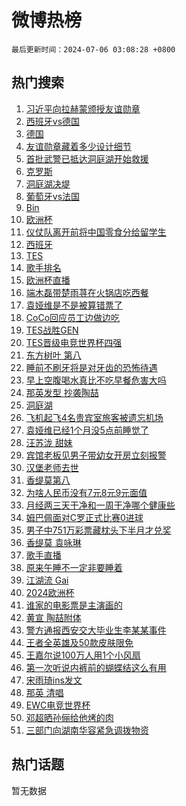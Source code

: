 # 微博热榜

`最后更新时间：2024-07-06 03:08:28 +0800`

## 热门搜索

1. [习近平向拉赫蒙颁授友谊勋章](https://m.weibo.cn/search?containerid=100103type%3D1%26t%3D10%26q%3D%23%E4%B9%A0%E8%BF%91%E5%B9%B3%E5%90%91%E6%8B%89%E8%B5%AB%E8%92%99%E9%A2%81%E6%8E%88%E5%8F%8B%E8%B0%8A%E5%8B%8B%E7%AB%A0%23&stream_entry_id=51&isnewpage=1&extparam=seat%3D1%26pos%3D0%26filter_type%3Drealtimehot%26stream_entry_id%3D51%26dgr%3D0%26q%3D%2523%25E4%25B9%25A0%25E8%25BF%2591%25E5%25B9%25B3%25E5%2590%2591%25E6%258B%2589%25E8%25B5%25AB%25E8%2592%2599%25E9%25A2%2581%25E6%258E%2588%25E5%258F%258B%25E8%25B0%258A%25E5%258B%258B%25E7%25AB%25A0%2523%26c_type%3D51%26cate%3D10103%26display_time%3D1720206507%26pre_seqid%3D1720206507748011218133)
1. [西班牙vs德国](https://m.weibo.cn/search?containerid=100103type%3D1%26t%3D10%26q%3D%23%E8%A5%BF%E7%8F%AD%E7%89%99vs%E5%BE%B7%E5%9B%BD%23&stream_entry_id=31&isnewpage=1&extparam=seat%3D1%26flag%3D16%26filter_type%3Drealtimehot%26c_type%3D31%26realpos%3D1%26lcate%3D5001%26cate%3D5001%26stream_entry_id%3D31%26pos%3D0%26q%3D%2523%25E8%25A5%25BF%25E7%258F%25AD%25E7%2589%2599vs%25E5%25BE%25B7%25E5%259B%25BD%2523%26band_rank%3D1%26dgr%3D0%26display_time%3D1720206507%26pre_seqid%3D1720206507748011218133)
1. [德国](https://m.weibo.cn/search?containerid=100103type%3D1%26t%3D10%26q%3D%E5%BE%B7%E5%9B%BD&stream_entry_id=31&isnewpage=1&extparam=seat%3D1%26flag%3D1%26filter_type%3Drealtimehot%26c_type%3D31%26realpos%3D2%26lcate%3D5001%26cate%3D5001%26stream_entry_id%3D31%26pos%3D1%26q%3D%25E5%25BE%25B7%25E5%259B%25BD%26band_rank%3D2%26dgr%3D0%26display_time%3D1720206507%26pre_seqid%3D1720206507748011218133)
1. [友谊勋章藏着多少设计细节](https://m.weibo.cn/search?containerid=100103type%3D1%26t%3D10%26q%3D%23%E5%8F%8B%E8%B0%8A%E5%8B%8B%E7%AB%A0%E8%97%8F%E7%9D%80%E5%A4%9A%E5%B0%91%E8%AE%BE%E8%AE%A1%E7%BB%86%E8%8A%82%23&stream_entry_id=31&isnewpage=1&extparam=seat%3D1%26flag%3D0%26filter_type%3Drealtimehot%26c_type%3D31%26realpos%3D3%26lcate%3D5001%26cate%3D5001%26stream_entry_id%3D31%26pos%3D2%26q%3D%2523%25E5%258F%258B%25E8%25B0%258A%25E5%258B%258B%25E7%25AB%25A0%25E8%2597%258F%25E7%259D%2580%25E5%25A4%259A%25E5%25B0%2591%25E8%25AE%25BE%25E8%25AE%25A1%25E7%25BB%2586%25E8%258A%2582%2523%26band_rank%3D3%26dgr%3D0%26display_time%3D1720206507%26pre_seqid%3D1720206507748011218133)
1. [首批武警已抵达洞庭湖开始救援](https://m.weibo.cn/search?containerid=100103type%3D1%26t%3D10%26q%3D%23%E9%A6%96%E6%89%B9%E6%AD%A6%E8%AD%A6%E5%B7%B2%E6%8A%B5%E8%BE%BE%E6%B4%9E%E5%BA%AD%E6%B9%96%E5%BC%80%E5%A7%8B%E6%95%91%E6%8F%B4%23&stream_entry_id=31&isnewpage=1&extparam=seat%3D1%26flag%3D2%26filter_type%3Drealtimehot%26c_type%3D31%26realpos%3D4%26lcate%3D5001%26cate%3D5001%26stream_entry_id%3D31%26pos%3D3%26q%3D%2523%25E9%25A6%2596%25E6%2589%25B9%25E6%25AD%25A6%25E8%25AD%25A6%25E5%25B7%25B2%25E6%258A%25B5%25E8%25BE%25BE%25E6%25B4%259E%25E5%25BA%25AD%25E6%25B9%2596%25E5%25BC%2580%25E5%25A7%258B%25E6%2595%2591%25E6%258F%25B4%2523%26band_rank%3D4%26dgr%3D0%26display_time%3D1720206507%26pre_seqid%3D1720206507748011218133)
1. [克罗斯](https://m.weibo.cn/search?containerid=100103type%3D1%26t%3D10%26q%3D%E5%85%8B%E7%BD%97%E6%96%AF&stream_entry_id=31&isnewpage=1&extparam=seat%3D1%26flag%3D1%26filter_type%3Drealtimehot%26c_type%3D31%26realpos%3D5%26lcate%3D5001%26cate%3D5001%26stream_entry_id%3D31%26pos%3D4%26q%3D%25E5%2585%258B%25E7%25BD%2597%25E6%2596%25AF%26band_rank%3D5%26dgr%3D0%26display_time%3D1720206507%26pre_seqid%3D1720206507748011218133)
1. [洞庭湖决堤](https://m.weibo.cn/search?containerid=100103type%3D1%26t%3D10%26q%3D%E6%B4%9E%E5%BA%AD%E6%B9%96%E5%86%B3%E5%A0%A4&stream_entry_id=31&isnewpage=1&extparam=seat%3D1%26flag%3D2%26filter_type%3Drealtimehot%26c_type%3D31%26realpos%3D6%26lcate%3D5001%26cate%3D5001%26stream_entry_id%3D31%26pos%3D5%26q%3D%25E6%25B4%259E%25E5%25BA%25AD%25E6%25B9%2596%25E5%2586%25B3%25E5%25A0%25A4%26band_rank%3D6%26dgr%3D0%26display_time%3D1720206507%26pre_seqid%3D1720206507748011218133)
1. [葡萄牙vs法国](https://m.weibo.cn/search?containerid=100103type%3D1%26t%3D10%26q%3D%23%E8%91%A1%E8%90%84%E7%89%99vs%E6%B3%95%E5%9B%BD%23&stream_entry_id=31&isnewpage=1&extparam=seat%3D1%26flag%3D2%26filter_type%3Drealtimehot%26c_type%3D31%26realpos%3D7%26lcate%3D5001%26cate%3D5001%26stream_entry_id%3D31%26pos%3D6%26q%3D%2523%25E8%2591%25A1%25E8%2590%2584%25E7%2589%2599vs%25E6%25B3%2595%25E5%259B%25BD%2523%26band_rank%3D7%26dgr%3D0%26display_time%3D1720206507%26pre_seqid%3D1720206507748011218133)
1. [Bin](https://m.weibo.cn/search?containerid=100103type%3D1%26t%3D10%26q%3DBin&stream_entry_id=31&isnewpage=1&extparam=seat%3D1%26flag%3D2%26filter_type%3Drealtimehot%26c_type%3D31%26realpos%3D8%26lcate%3D5001%26cate%3D5001%26stream_entry_id%3D31%26pos%3D7%26q%3DBin%26band_rank%3D8%26dgr%3D0%26display_time%3D1720206507%26pre_seqid%3D1720206507748011218133)
1. [欧洲杯](https://m.weibo.cn/search?containerid=100103type%3D1%26t%3D10%26q%3D%E6%AC%A7%E6%B4%B2%E6%9D%AF&stream_entry_id=31&isnewpage=1&extparam=seat%3D1%26flag%3D0%26filter_type%3Drealtimehot%26c_type%3D31%26realpos%3D9%26lcate%3D5001%26cate%3D5001%26stream_entry_id%3D31%26pos%3D8%26q%3D%25E6%25AC%25A7%25E6%25B4%25B2%25E6%259D%25AF%26band_rank%3D9%26dgr%3D0%26display_time%3D1720206507%26pre_seqid%3D1720206507748011218133)
1. [仪仗队离开前将中国零食分给留学生](https://m.weibo.cn/search?containerid=100103type%3D1%26t%3D10%26q%3D%23%E4%BB%AA%E4%BB%97%E9%98%9F%E7%A6%BB%E5%BC%80%E5%89%8D%E5%B0%86%E4%B8%AD%E5%9B%BD%E9%9B%B6%E9%A3%9F%E5%88%86%E7%BB%99%E7%95%99%E5%AD%A6%E7%94%9F%23&stream_entry_id=31&isnewpage=1&extparam=seat%3D1%26flag%3D32768%26filter_type%3Drealtimehot%26c_type%3D31%26realpos%3D10%26lcate%3D5001%26cate%3D5001%26stream_entry_id%3D31%26pos%3D9%26q%3D%2523%25E4%25BB%25AA%25E4%25BB%2597%25E9%2598%259F%25E7%25A6%25BB%25E5%25BC%2580%25E5%2589%258D%25E5%25B0%2586%25E4%25B8%25AD%25E5%259B%25BD%25E9%259B%25B6%25E9%25A3%259F%25E5%2588%2586%25E7%25BB%2599%25E7%2595%2599%25E5%25AD%25A6%25E7%2594%259F%2523%26band_rank%3D10%26dgr%3D0%26display_time%3D1720206507%26pre_seqid%3D1720206507748011218133)
1. [西班牙](https://m.weibo.cn/search?containerid=100103type%3D1%26t%3D10%26q%3D%E8%A5%BF%E7%8F%AD%E7%89%99&stream_entry_id=31&isnewpage=1&extparam=seat%3D1%26flag%3D1%26filter_type%3Drealtimehot%26c_type%3D31%26realpos%3D11%26lcate%3D5001%26cate%3D5001%26stream_entry_id%3D31%26pos%3D10%26q%3D%25E8%25A5%25BF%25E7%258F%25AD%25E7%2589%2599%26band_rank%3D11%26dgr%3D0%26display_time%3D1720206507%26pre_seqid%3D1720206507748011218133)
1. [TES](https://m.weibo.cn/search?containerid=100103type%3D1%26t%3D10%26q%3DTES&stream_entry_id=31&isnewpage=1&extparam=seat%3D1%26flag%3D0%26filter_type%3Drealtimehot%26c_type%3D31%26realpos%3D12%26lcate%3D5001%26cate%3D5001%26stream_entry_id%3D31%26pos%3D11%26q%3DTES%26band_rank%3D12%26dgr%3D0%26display_time%3D1720206507%26pre_seqid%3D1720206507748011218133)
1. [歌手排名](https://m.weibo.cn/search?containerid=100103type%3D1%26t%3D10%26q%3D%E6%AD%8C%E6%89%8B%E6%8E%92%E5%90%8D&stream_entry_id=31&isnewpage=1&extparam=seat%3D1%26flag%3D2%26filter_type%3Drealtimehot%26c_type%3D31%26realpos%3D13%26lcate%3D5001%26cate%3D5001%26stream_entry_id%3D31%26pos%3D12%26q%3D%25E6%25AD%258C%25E6%2589%258B%25E6%258E%2592%25E5%2590%258D%26band_rank%3D13%26dgr%3D0%26display_time%3D1720206507%26pre_seqid%3D1720206507748011218133)
1. [欧洲杯直播](https://m.weibo.cn/search?containerid=100103type%3D1%26t%3D10%26q%3D%E6%AC%A7%E6%B4%B2%E6%9D%AF%E7%9B%B4%E6%92%AD&stream_entry_id=31&isnewpage=1&extparam=seat%3D1%26flag%3D0%26filter_type%3Drealtimehot%26c_type%3D31%26realpos%3D14%26lcate%3D5001%26cate%3D5001%26stream_entry_id%3D31%26pos%3D13%26q%3D%25E6%25AC%25A7%25E6%25B4%25B2%25E6%259D%25AF%25E7%259B%25B4%25E6%2592%25AD%26band_rank%3D14%26dgr%3D0%26display_time%3D1720206507%26pre_seqid%3D1720206507748011218133)
1. [端木磊带楚雨荨在火锅店吃西餐](https://m.weibo.cn/search?containerid=100103type%3D1%26t%3D10%26q%3D%23%E7%AB%AF%E6%9C%A8%E7%A3%8A%E5%B8%A6%E6%A5%9A%E9%9B%A8%E8%8D%A8%E5%9C%A8%E7%81%AB%E9%94%85%E5%BA%97%E5%90%83%E8%A5%BF%E9%A4%90%23&stream_entry_id=31&isnewpage=1&extparam=seat%3D1%26flag%3D2%26filter_type%3Drealtimehot%26c_type%3D31%26realpos%3D15%26lcate%3D5001%26cate%3D5001%26stream_entry_id%3D31%26pos%3D14%26q%3D%2523%25E7%25AB%25AF%25E6%259C%25A8%25E7%25A3%258A%25E5%25B8%25A6%25E6%25A5%259A%25E9%259B%25A8%25E8%258D%25A8%25E5%259C%25A8%25E7%2581%25AB%25E9%2594%2585%25E5%25BA%2597%25E5%2590%2583%25E8%25A5%25BF%25E9%25A4%2590%2523%26band_rank%3D15%26dgr%3D0%26display_time%3D1720206507%26pre_seqid%3D1720206507748011218133)
1. [袁娅维是不是被算错票了](https://m.weibo.cn/search?containerid=100103type%3D1%26t%3D10%26q%3D%23%E8%A2%81%E5%A8%85%E7%BB%B4%E6%98%AF%E4%B8%8D%E6%98%AF%E8%A2%AB%E7%AE%97%E9%94%99%E7%A5%A8%E4%BA%86%23&stream_entry_id=31&isnewpage=1&extparam=seat%3D1%26flag%3D2%26filter_type%3Drealtimehot%26c_type%3D31%26realpos%3D16%26lcate%3D5001%26cate%3D5001%26stream_entry_id%3D31%26pos%3D15%26q%3D%2523%25E8%25A2%2581%25E5%25A8%2585%25E7%25BB%25B4%25E6%2598%25AF%25E4%25B8%258D%25E6%2598%25AF%25E8%25A2%25AB%25E7%25AE%2597%25E9%2594%2599%25E7%25A5%25A8%25E4%25BA%2586%2523%26band_rank%3D16%26dgr%3D0%26display_time%3D1720206507%26pre_seqid%3D1720206507748011218133)
1. [CoCo回应员工边做边吃](https://m.weibo.cn/search?containerid=100103type%3D1%26t%3D10%26q%3D%23CoCo%E5%9B%9E%E5%BA%94%E5%91%98%E5%B7%A5%E8%BE%B9%E5%81%9A%E8%BE%B9%E5%90%83%23&stream_entry_id=31&isnewpage=1&extparam=seat%3D1%26flag%3D2%26filter_type%3Drealtimehot%26c_type%3D31%26realpos%3D17%26lcate%3D5001%26cate%3D5001%26stream_entry_id%3D31%26pos%3D16%26q%3D%2523CoCo%25E5%259B%259E%25E5%25BA%2594%25E5%2591%2598%25E5%25B7%25A5%25E8%25BE%25B9%25E5%2581%259A%25E8%25BE%25B9%25E5%2590%2583%2523%26band_rank%3D17%26dgr%3D0%26display_time%3D1720206507%26pre_seqid%3D1720206507748011218133)
1. [TES战胜GEN](https://m.weibo.cn/search?containerid=100103type%3D1%26t%3D10%26q%3D%23TES%E6%88%98%E8%83%9CGEN%23&stream_entry_id=31&isnewpage=1&extparam=seat%3D1%26flag%3D0%26filter_type%3Drealtimehot%26c_type%3D31%26realpos%3D18%26lcate%3D5001%26cate%3D5001%26stream_entry_id%3D31%26pos%3D17%26q%3D%2523TES%25E6%2588%2598%25E8%2583%259CGEN%2523%26band_rank%3D18%26dgr%3D0%26display_time%3D1720206507%26pre_seqid%3D1720206507748011218133)
1. [TES晋级电竞世界杯四强](https://m.weibo.cn/search?containerid=100103type%3D1%26t%3D10%26q%3D%23TES%E6%99%8B%E7%BA%A7%E7%94%B5%E7%AB%9E%E4%B8%96%E7%95%8C%E6%9D%AF%E5%9B%9B%E5%BC%BA%23&stream_entry_id=31&isnewpage=1&extparam=seat%3D1%26flag%3D1%26filter_type%3Drealtimehot%26c_type%3D31%26realpos%3D19%26lcate%3D5001%26cate%3D5001%26stream_entry_id%3D31%26pos%3D18%26q%3D%2523TES%25E6%2599%258B%25E7%25BA%25A7%25E7%2594%25B5%25E7%25AB%259E%25E4%25B8%2596%25E7%2595%258C%25E6%259D%25AF%25E5%259B%259B%25E5%25BC%25BA%2523%26band_rank%3D19%26dgr%3D0%26display_time%3D1720206507%26pre_seqid%3D1720206507748011218133)
1. [东方树叶 第八](https://m.weibo.cn/search?containerid=100103type%3D1%26t%3D10%26q%3D%E4%B8%9C%E6%96%B9%E6%A0%91%E5%8F%B6+%E7%AC%AC%E5%85%AB&stream_entry_id=31&isnewpage=1&extparam=seat%3D1%26flag%3D2%26filter_type%3Drealtimehot%26c_type%3D31%26realpos%3D20%26lcate%3D5001%26cate%3D5001%26stream_entry_id%3D31%26pos%3D19%26q%3D%25E4%25B8%259C%25E6%2596%25B9%25E6%25A0%2591%25E5%258F%25B6%2520%25E7%25AC%25AC%25E5%2585%25AB%26band_rank%3D20%26dgr%3D0%26display_time%3D1720206507%26pre_seqid%3D1720206507748011218133)
1. [睡前不刷牙将是对牙齿的恐怖待遇](https://m.weibo.cn/search?containerid=100103type%3D1%26t%3D10%26q%3D%23%E7%9D%A1%E5%89%8D%E4%B8%8D%E5%88%B7%E7%89%99%E5%B0%86%E6%98%AF%E5%AF%B9%E7%89%99%E9%BD%BF%E7%9A%84%E6%81%90%E6%80%96%E5%BE%85%E9%81%87%23&stream_entry_id=31&isnewpage=1&extparam=seat%3D1%26flag%3D0%26filter_type%3Drealtimehot%26c_type%3D31%26realpos%3D21%26lcate%3D5001%26cate%3D5001%26stream_entry_id%3D31%26pos%3D20%26q%3D%2523%25E7%259D%25A1%25E5%2589%258D%25E4%25B8%258D%25E5%2588%25B7%25E7%2589%2599%25E5%25B0%2586%25E6%2598%25AF%25E5%25AF%25B9%25E7%2589%2599%25E9%25BD%25BF%25E7%259A%2584%25E6%2581%2590%25E6%2580%2596%25E5%25BE%2585%25E9%2581%2587%2523%26band_rank%3D21%26dgr%3D0%26display_time%3D1720206507%26pre_seqid%3D1720206507748011218133)
1. [早上空腹喝水真比不吃早餐危害大吗](https://m.weibo.cn/search?containerid=100103type%3D1%26t%3D10%26q%3D%23%E6%97%A9%E4%B8%8A%E7%A9%BA%E8%85%B9%E5%96%9D%E6%B0%B4%E7%9C%9F%E6%AF%94%E4%B8%8D%E5%90%83%E6%97%A9%E9%A4%90%E5%8D%B1%E5%AE%B3%E5%A4%A7%E5%90%97%23&stream_entry_id=31&isnewpage=1&extparam=seat%3D1%26flag%3D0%26filter_type%3Drealtimehot%26c_type%3D31%26realpos%3D22%26lcate%3D5001%26cate%3D5001%26stream_entry_id%3D31%26pos%3D21%26q%3D%2523%25E6%2597%25A9%25E4%25B8%258A%25E7%25A9%25BA%25E8%2585%25B9%25E5%2596%259D%25E6%25B0%25B4%25E7%259C%259F%25E6%25AF%2594%25E4%25B8%258D%25E5%2590%2583%25E6%2597%25A9%25E9%25A4%2590%25E5%258D%25B1%25E5%25AE%25B3%25E5%25A4%25A7%25E5%2590%2597%2523%26band_rank%3D22%26dgr%3D0%26display_time%3D1720206507%26pre_seqid%3D1720206507748011218133)
1. [那英发型 抄袭陶喆](https://m.weibo.cn/search?containerid=100103type%3D1%26t%3D10%26q%3D%E9%82%A3%E8%8B%B1%E5%8F%91%E5%9E%8B+%E6%8A%84%E8%A2%AD%E9%99%B6%E5%96%86&stream_entry_id=31&isnewpage=1&extparam=seat%3D1%26flag%3D0%26filter_type%3Drealtimehot%26c_type%3D31%26realpos%3D23%26lcate%3D5001%26cate%3D5001%26stream_entry_id%3D31%26pos%3D22%26q%3D%25E9%2582%25A3%25E8%258B%25B1%25E5%258F%2591%25E5%259E%258B%2520%25E6%258A%2584%25E8%25A2%25AD%25E9%2599%25B6%25E5%2596%2586%26band_rank%3D23%26dgr%3D0%26display_time%3D1720206507%26pre_seqid%3D1720206507748011218133)
1. [洞庭湖](https://m.weibo.cn/search?containerid=100103type%3D1%26t%3D10%26q%3D%E6%B4%9E%E5%BA%AD%E6%B9%96&stream_entry_id=31&isnewpage=1&extparam=seat%3D1%26flag%3D0%26filter_type%3Drealtimehot%26c_type%3D31%26realpos%3D24%26lcate%3D5001%26cate%3D5001%26stream_entry_id%3D31%26pos%3D23%26q%3D%25E6%25B4%259E%25E5%25BA%25AD%25E6%25B9%2596%26band_rank%3D24%26dgr%3D0%26display_time%3D1720206507%26pre_seqid%3D1720206507748011218133)
1. [飞机起飞4名贵宾室旅客被遗忘机场](https://m.weibo.cn/search?containerid=100103type%3D1%26t%3D10%26q%3D%23%E9%A3%9E%E6%9C%BA%E8%B5%B7%E9%A3%9E4%E5%90%8D%E8%B4%B5%E5%AE%BE%E5%AE%A4%E6%97%85%E5%AE%A2%E8%A2%AB%E9%81%97%E5%BF%98%E6%9C%BA%E5%9C%BA%23&stream_entry_id=31&isnewpage=1&extparam=seat%3D1%26flag%3D0%26filter_type%3Drealtimehot%26c_type%3D31%26realpos%3D25%26lcate%3D5001%26cate%3D5001%26stream_entry_id%3D31%26pos%3D24%26q%3D%2523%25E9%25A3%259E%25E6%259C%25BA%25E8%25B5%25B7%25E9%25A3%259E4%25E5%2590%258D%25E8%25B4%25B5%25E5%25AE%25BE%25E5%25AE%25A4%25E6%2597%2585%25E5%25AE%25A2%25E8%25A2%25AB%25E9%2581%2597%25E5%25BF%2598%25E6%259C%25BA%25E5%259C%25BA%2523%26band_rank%3D25%26dgr%3D0%26display_time%3D1720206507%26pre_seqid%3D1720206507748011218133)
1. [袁娅维已经1个月没5点前睡觉了](https://m.weibo.cn/search?containerid=100103type%3D1%26t%3D10%26q%3D%23%E8%A2%81%E5%A8%85%E7%BB%B4%E5%B7%B2%E7%BB%8F1%E4%B8%AA%E6%9C%88%E6%B2%A15%E7%82%B9%E5%89%8D%E7%9D%A1%E8%A7%89%E4%BA%86%23&stream_entry_id=31&isnewpage=1&extparam=seat%3D1%26flag%3D0%26filter_type%3Drealtimehot%26c_type%3D31%26realpos%3D26%26lcate%3D5001%26cate%3D5001%26stream_entry_id%3D31%26pos%3D25%26q%3D%2523%25E8%25A2%2581%25E5%25A8%2585%25E7%25BB%25B4%25E5%25B7%25B2%25E7%25BB%258F1%25E4%25B8%25AA%25E6%259C%2588%25E6%25B2%25A15%25E7%2582%25B9%25E5%2589%258D%25E7%259D%25A1%25E8%25A7%2589%25E4%25BA%2586%2523%26band_rank%3D26%26dgr%3D0%26display_time%3D1720206507%26pre_seqid%3D1720206507748011218133)
1. [汪苏泷 甜妹](https://m.weibo.cn/search?containerid=100103type%3D1%26t%3D10%26q%3D%E6%B1%AA%E8%8B%8F%E6%B3%B7+%E7%94%9C%E5%A6%B9&stream_entry_id=31&isnewpage=1&extparam=seat%3D1%26flag%3D0%26filter_type%3Drealtimehot%26c_type%3D31%26realpos%3D27%26lcate%3D5001%26cate%3D5001%26stream_entry_id%3D31%26pos%3D26%26q%3D%25E6%25B1%25AA%25E8%258B%258F%25E6%25B3%25B7%2520%25E7%2594%259C%25E5%25A6%25B9%26band_rank%3D27%26dgr%3D0%26display_time%3D1720206507%26pre_seqid%3D1720206507748011218133)
1. [宾馆老板见男子带幼女开房立刻报警](https://m.weibo.cn/search?containerid=100103type%3D1%26t%3D10%26q%3D%23%E5%AE%BE%E9%A6%86%E8%80%81%E6%9D%BF%E8%A7%81%E7%94%B7%E5%AD%90%E5%B8%A6%E5%B9%BC%E5%A5%B3%E5%BC%80%E6%88%BF%E7%AB%8B%E5%88%BB%E6%8A%A5%E8%AD%A6%23&stream_entry_id=31&isnewpage=1&extparam=seat%3D1%26flag%3D0%26filter_type%3Drealtimehot%26c_type%3D31%26realpos%3D28%26lcate%3D5001%26cate%3D5001%26stream_entry_id%3D31%26pos%3D27%26q%3D%2523%25E5%25AE%25BE%25E9%25A6%2586%25E8%2580%2581%25E6%259D%25BF%25E8%25A7%2581%25E7%2594%25B7%25E5%25AD%2590%25E5%25B8%25A6%25E5%25B9%25BC%25E5%25A5%25B3%25E5%25BC%2580%25E6%2588%25BF%25E7%25AB%258B%25E5%2588%25BB%25E6%258A%25A5%25E8%25AD%25A6%2523%26band_rank%3D28%26dgr%3D0%26display_time%3D1720206507%26pre_seqid%3D1720206507748011218133)
1. [汉堡老师去世](https://m.weibo.cn/search?containerid=100103type%3D1%26t%3D10%26q%3D%23%E6%B1%89%E5%A0%A1%E8%80%81%E5%B8%88%E5%8E%BB%E4%B8%96%23&stream_entry_id=31&isnewpage=1&extparam=seat%3D1%26flag%3D0%26filter_type%3Drealtimehot%26c_type%3D31%26realpos%3D29%26lcate%3D5001%26cate%3D5001%26stream_entry_id%3D31%26pos%3D28%26q%3D%2523%25E6%25B1%2589%25E5%25A0%25A1%25E8%2580%2581%25E5%25B8%2588%25E5%258E%25BB%25E4%25B8%2596%2523%26band_rank%3D29%26dgr%3D0%26display_time%3D1720206507%26pre_seqid%3D1720206507748011218133)
1. [香缇莫第八](https://m.weibo.cn/search?containerid=100103type%3D1%26t%3D10%26q%3D%23%E9%A6%99%E7%BC%87%E8%8E%AB%E7%AC%AC%E5%85%AB%23&stream_entry_id=31&isnewpage=1&extparam=seat%3D1%26flag%3D0%26filter_type%3Drealtimehot%26c_type%3D31%26realpos%3D30%26lcate%3D5001%26cate%3D5001%26stream_entry_id%3D31%26pos%3D29%26q%3D%2523%25E9%25A6%2599%25E7%25BC%2587%25E8%258E%25AB%25E7%25AC%25AC%25E5%2585%25AB%2523%26band_rank%3D30%26dgr%3D0%26display_time%3D1720206507%26pre_seqid%3D1720206507748011218133)
1. [为啥人民币没有7元8元9元面值](https://m.weibo.cn/search?containerid=100103type%3D1%26t%3D10%26q%3D%23%E4%B8%BA%E5%95%A5%E4%BA%BA%E6%B0%91%E5%B8%81%E6%B2%A1%E6%9C%897%E5%85%838%E5%85%839%E5%85%83%E9%9D%A2%E5%80%BC%23&stream_entry_id=31&isnewpage=1&extparam=seat%3D1%26flag%3D1%26filter_type%3Drealtimehot%26c_type%3D31%26realpos%3D31%26lcate%3D5001%26cate%3D5001%26stream_entry_id%3D31%26pos%3D30%26q%3D%2523%25E4%25B8%25BA%25E5%2595%25A5%25E4%25BA%25BA%25E6%25B0%2591%25E5%25B8%2581%25E6%25B2%25A1%25E6%259C%25897%25E5%2585%25838%25E5%2585%25839%25E5%2585%2583%25E9%259D%25A2%25E5%2580%25BC%2523%26band_rank%3D31%26dgr%3D0%26display_time%3D1720206507%26pre_seqid%3D1720206507748011218133)
1. [月经两三天干净和一周干净哪个健康些](https://m.weibo.cn/search?containerid=100103type%3D1%26t%3D10%26q%3D%23%E6%9C%88%E7%BB%8F%E4%B8%A4%E4%B8%89%E5%A4%A9%E5%B9%B2%E5%87%80%E5%92%8C%E4%B8%80%E5%91%A8%E5%B9%B2%E5%87%80%E5%93%AA%E4%B8%AA%E5%81%A5%E5%BA%B7%E4%BA%9B%23&stream_entry_id=31&isnewpage=1&extparam=seat%3D1%26flag%3D0%26filter_type%3Drealtimehot%26c_type%3D31%26realpos%3D32%26lcate%3D5001%26cate%3D5001%26stream_entry_id%3D31%26pos%3D31%26q%3D%2523%25E6%259C%2588%25E7%25BB%258F%25E4%25B8%25A4%25E4%25B8%2589%25E5%25A4%25A9%25E5%25B9%25B2%25E5%2587%2580%25E5%2592%258C%25E4%25B8%2580%25E5%2591%25A8%25E5%25B9%25B2%25E5%2587%2580%25E5%2593%25AA%25E4%25B8%25AA%25E5%2581%25A5%25E5%25BA%25B7%25E4%25BA%259B%2523%26band_rank%3D32%26dgr%3D0%26display_time%3D1720206507%26pre_seqid%3D1720206507748011218133)
1. [姆巴佩面对C罗正式比赛0进球](https://m.weibo.cn/search?containerid=100103type%3D1%26t%3D10%26q%3D%23%E5%A7%86%E5%B7%B4%E4%BD%A9%E9%9D%A2%E5%AF%B9C%E7%BD%97%E6%AD%A3%E5%BC%8F%E6%AF%94%E8%B5%9B0%E8%BF%9B%E7%90%83%23&stream_entry_id=31&isnewpage=1&extparam=seat%3D1%26flag%3D0%26filter_type%3Drealtimehot%26c_type%3D31%26realpos%3D33%26lcate%3D5001%26cate%3D5001%26stream_entry_id%3D31%26pos%3D32%26q%3D%2523%25E5%25A7%2586%25E5%25B7%25B4%25E4%25BD%25A9%25E9%259D%25A2%25E5%25AF%25B9C%25E7%25BD%2597%25E6%25AD%25A3%25E5%25BC%258F%25E6%25AF%2594%25E8%25B5%259B0%25E8%25BF%259B%25E7%2590%2583%2523%26band_rank%3D33%26dgr%3D0%26display_time%3D1720206507%26pre_seqid%3D1720206507748011218133)
1. [男子中751万彩票藏枕头下半月才兑奖](https://m.weibo.cn/search?containerid=100103type%3D1%26t%3D10%26q%3D%23%E7%94%B7%E5%AD%90%E4%B8%AD751%E4%B8%87%E5%BD%A9%E7%A5%A8%E8%97%8F%E6%9E%95%E5%A4%B4%E4%B8%8B%E5%8D%8A%E6%9C%88%E6%89%8D%E5%85%91%E5%A5%96%23&stream_entry_id=31&isnewpage=1&extparam=seat%3D1%26flag%3D0%26filter_type%3Drealtimehot%26c_type%3D31%26realpos%3D34%26lcate%3D5001%26cate%3D5001%26stream_entry_id%3D31%26pos%3D33%26q%3D%2523%25E7%2594%25B7%25E5%25AD%2590%25E4%25B8%25AD751%25E4%25B8%2587%25E5%25BD%25A9%25E7%25A5%25A8%25E8%2597%258F%25E6%259E%2595%25E5%25A4%25B4%25E4%25B8%258B%25E5%258D%258A%25E6%259C%2588%25E6%2589%258D%25E5%2585%2591%25E5%25A5%2596%2523%26band_rank%3D34%26dgr%3D0%26display_time%3D1720206507%26pre_seqid%3D1720206507748011218133)
1. [香缇莫 袁咏琳](https://m.weibo.cn/search?containerid=100103type%3D1%26t%3D10%26q%3D%E9%A6%99%E7%BC%87%E8%8E%AB+%E8%A2%81%E5%92%8F%E7%90%B3&stream_entry_id=31&isnewpage=1&extparam=seat%3D1%26flag%3D0%26filter_type%3Drealtimehot%26c_type%3D31%26realpos%3D35%26lcate%3D5001%26cate%3D5001%26stream_entry_id%3D31%26pos%3D34%26q%3D%25E9%25A6%2599%25E7%25BC%2587%25E8%258E%25AB%2520%25E8%25A2%2581%25E5%2592%258F%25E7%2590%25B3%26band_rank%3D35%26dgr%3D0%26display_time%3D1720206507%26pre_seqid%3D1720206507748011218133)
1. [歌手直播](https://m.weibo.cn/search?containerid=100103type%3D1%26t%3D10%26q%3D%E6%AD%8C%E6%89%8B%E7%9B%B4%E6%92%AD&stream_entry_id=31&isnewpage=1&extparam=seat%3D1%26flag%3D0%26filter_type%3Drealtimehot%26c_type%3D31%26realpos%3D36%26lcate%3D5001%26cate%3D5001%26stream_entry_id%3D31%26pos%3D35%26q%3D%25E6%25AD%258C%25E6%2589%258B%25E7%259B%25B4%25E6%2592%25AD%26band_rank%3D36%26dgr%3D0%26display_time%3D1720206507%26pre_seqid%3D1720206507748011218133)
1. [原来午睡不一定非要睡着](https://m.weibo.cn/search?containerid=100103type%3D1%26t%3D10%26q%3D%23%E5%8E%9F%E6%9D%A5%E5%8D%88%E7%9D%A1%E4%B8%8D%E4%B8%80%E5%AE%9A%E9%9D%9E%E8%A6%81%E7%9D%A1%E7%9D%80%23&stream_entry_id=31&isnewpage=1&extparam=seat%3D1%26flag%3D0%26filter_type%3Drealtimehot%26c_type%3D31%26realpos%3D37%26lcate%3D5001%26cate%3D5001%26stream_entry_id%3D31%26pos%3D36%26q%3D%2523%25E5%258E%259F%25E6%259D%25A5%25E5%258D%2588%25E7%259D%25A1%25E4%25B8%258D%25E4%25B8%2580%25E5%25AE%259A%25E9%259D%259E%25E8%25A6%2581%25E7%259D%25A1%25E7%259D%2580%2523%26band_rank%3D37%26dgr%3D0%26display_time%3D1720206507%26pre_seqid%3D1720206507748011218133)
1. [江湖流 Gai](https://m.weibo.cn/search?containerid=100103type%3D1%26t%3D10%26q%3D%E6%B1%9F%E6%B9%96%E6%B5%81+Gai&stream_entry_id=31&isnewpage=1&extparam=seat%3D1%26flag%3D0%26filter_type%3Drealtimehot%26c_type%3D31%26realpos%3D38%26lcate%3D5001%26cate%3D5001%26stream_entry_id%3D31%26pos%3D37%26q%3D%25E6%25B1%259F%25E6%25B9%2596%25E6%25B5%2581%2520Gai%26band_rank%3D38%26dgr%3D0%26display_time%3D1720206507%26pre_seqid%3D1720206507748011218133)
1. [2024欧洲杯](https://m.weibo.cn/search?containerid=100103type%3D1%26t%3D10%26q%3D%232024%E6%AC%A7%E6%B4%B2%E6%9D%AF%23&stream_entry_id=31&isnewpage=1&extparam=seat%3D1%26flag%3D0%26filter_type%3Drealtimehot%26c_type%3D31%26realpos%3D39%26lcate%3D5001%26cate%3D5001%26stream_entry_id%3D31%26pos%3D38%26q%3D%25232024%25E6%25AC%25A7%25E6%25B4%25B2%25E6%259D%25AF%2523%26band_rank%3D39%26dgr%3D0%26display_time%3D1720206507%26pre_seqid%3D1720206507748011218133)
1. [谁家的电影票是主演画的](https://m.weibo.cn/search?containerid=100103type%3D1%26t%3D10%26q%3D%E8%B0%81%E5%AE%B6%E7%9A%84%E7%94%B5%E5%BD%B1%E7%A5%A8%E6%98%AF%E4%B8%BB%E6%BC%94%E7%94%BB%E7%9A%84&stream_entry_id=31&isnewpage=1&extparam=seat%3D1%26flag%3D1%26filter_type%3Drealtimehot%26c_type%3D31%26realpos%3D40%26lcate%3D5001%26cate%3D5001%26stream_entry_id%3D31%26pos%3D39%26q%3D%25E8%25B0%2581%25E5%25AE%25B6%25E7%259A%2584%25E7%2594%25B5%25E5%25BD%25B1%25E7%25A5%25A8%25E6%2598%25AF%25E4%25B8%25BB%25E6%25BC%2594%25E7%2594%25BB%25E7%259A%2584%26band_rank%3D40%26dgr%3D0%26display_time%3D1720206507%26pre_seqid%3D1720206507748011218133)
1. [黄宣 陶喆附体](https://m.weibo.cn/search?containerid=100103type%3D1%26t%3D10%26q%3D%E9%BB%84%E5%AE%A3+%E9%99%B6%E5%96%86%E9%99%84%E4%BD%93&stream_entry_id=31&isnewpage=1&extparam=seat%3D1%26flag%3D0%26filter_type%3Drealtimehot%26c_type%3D31%26realpos%3D41%26lcate%3D5001%26cate%3D5001%26stream_entry_id%3D31%26pos%3D40%26q%3D%25E9%25BB%2584%25E5%25AE%25A3%2520%25E9%2599%25B6%25E5%2596%2586%25E9%2599%2584%25E4%25BD%2593%26band_rank%3D41%26dgr%3D0%26display_time%3D1720206507%26pre_seqid%3D1720206507748011218133)
1. [警方通报西安交大毕业生李某某事件](https://m.weibo.cn/search?containerid=100103type%3D1%26t%3D10%26q%3D%23%E8%AD%A6%E6%96%B9%E9%80%9A%E6%8A%A5%E8%A5%BF%E5%AE%89%E4%BA%A4%E5%A4%A7%E6%AF%95%E4%B8%9A%E7%94%9F%E6%9D%8E%E6%9F%90%E6%9F%90%E4%BA%8B%E4%BB%B6%23&stream_entry_id=31&isnewpage=1&extparam=seat%3D1%26flag%3D0%26filter_type%3Drealtimehot%26c_type%3D31%26realpos%3D42%26lcate%3D5001%26cate%3D5001%26stream_entry_id%3D31%26pos%3D41%26q%3D%2523%25E8%25AD%25A6%25E6%2596%25B9%25E9%2580%259A%25E6%258A%25A5%25E8%25A5%25BF%25E5%25AE%2589%25E4%25BA%25A4%25E5%25A4%25A7%25E6%25AF%2595%25E4%25B8%259A%25E7%2594%259F%25E6%259D%258E%25E6%259F%2590%25E6%259F%2590%25E4%25BA%258B%25E4%25BB%25B6%2523%26band_rank%3D42%26dgr%3D0%26display_time%3D1720206507%26pre_seqid%3D1720206507748011218133)
1. [王者全英雄及50款皮肤限免](https://m.weibo.cn/search?containerid=100103type%3D1%26t%3D10%26q%3D%23%E7%8E%8B%E8%80%85%E5%85%A8%E8%8B%B1%E9%9B%84%E5%8F%8A50%E6%AC%BE%E7%9A%AE%E8%82%A4%E9%99%90%E5%85%8D%23&stream_entry_id=31&isnewpage=1&extparam=seat%3D1%26flag%3D0%26filter_type%3Drealtimehot%26c_type%3D31%26realpos%3D43%26lcate%3D5001%26cate%3D5001%26stream_entry_id%3D31%26pos%3D42%26q%3D%2523%25E7%258E%258B%25E8%2580%2585%25E5%2585%25A8%25E8%258B%25B1%25E9%259B%2584%25E5%258F%258A50%25E6%25AC%25BE%25E7%259A%25AE%25E8%2582%25A4%25E9%2599%2590%25E5%2585%258D%2523%26band_rank%3D43%26dgr%3D0%26display_time%3D1720206507%26pre_seqid%3D1720206507748011218133)
1. [王嘉尔说100万人用1个小风扇](https://m.weibo.cn/search?containerid=100103type%3D1%26t%3D10%26q%3D%23%E7%8E%8B%E5%98%89%E5%B0%94%E8%AF%B4100%E4%B8%87%E4%BA%BA%E7%94%A81%E4%B8%AA%E5%B0%8F%E9%A3%8E%E6%89%87%23&stream_entry_id=31&isnewpage=1&extparam=seat%3D1%26flag%3D0%26filter_type%3Drealtimehot%26c_type%3D31%26realpos%3D44%26lcate%3D5001%26cate%3D5001%26stream_entry_id%3D31%26pos%3D43%26q%3D%2523%25E7%258E%258B%25E5%2598%2589%25E5%25B0%2594%25E8%25AF%25B4100%25E4%25B8%2587%25E4%25BA%25BA%25E7%2594%25A81%25E4%25B8%25AA%25E5%25B0%258F%25E9%25A3%258E%25E6%2589%2587%2523%26band_rank%3D44%26dgr%3D0%26display_time%3D1720206507%26pre_seqid%3D1720206507748011218133)
1. [第一次听说内裤前的蝴蝶结这么有用](https://m.weibo.cn/search?containerid=100103type%3D1%26t%3D10%26q%3D%23%E7%AC%AC%E4%B8%80%E6%AC%A1%E5%90%AC%E8%AF%B4%E5%86%85%E8%A3%A4%E5%89%8D%E7%9A%84%E8%9D%B4%E8%9D%B6%E7%BB%93%E8%BF%99%E4%B9%88%E6%9C%89%E7%94%A8%23&stream_entry_id=31&isnewpage=1&extparam=seat%3D1%26flag%3D0%26filter_type%3Drealtimehot%26c_type%3D31%26realpos%3D45%26lcate%3D5001%26cate%3D5001%26stream_entry_id%3D31%26pos%3D44%26q%3D%2523%25E7%25AC%25AC%25E4%25B8%2580%25E6%25AC%25A1%25E5%2590%25AC%25E8%25AF%25B4%25E5%2586%2585%25E8%25A3%25A4%25E5%2589%258D%25E7%259A%2584%25E8%259D%25B4%25E8%259D%25B6%25E7%25BB%2593%25E8%25BF%2599%25E4%25B9%2588%25E6%259C%2589%25E7%2594%25A8%2523%26band_rank%3D45%26dgr%3D0%26display_time%3D1720206507%26pre_seqid%3D1720206507748011218133)
1. [宋雨琦ins发文](https://m.weibo.cn/search?containerid=100103type%3D1%26t%3D10%26q%3D%23%E5%AE%8B%E9%9B%A8%E7%90%A6ins%E5%8F%91%E6%96%87%23&stream_entry_id=31&isnewpage=1&extparam=seat%3D1%26flag%3D0%26filter_type%3Drealtimehot%26c_type%3D31%26realpos%3D46%26lcate%3D5001%26cate%3D5001%26stream_entry_id%3D31%26pos%3D45%26q%3D%2523%25E5%25AE%258B%25E9%259B%25A8%25E7%2590%25A6ins%25E5%258F%2591%25E6%2596%2587%2523%26band_rank%3D46%26dgr%3D0%26display_time%3D1720206507%26pre_seqid%3D1720206507748011218133)
1. [那英 清唱](https://m.weibo.cn/search?containerid=100103type%3D1%26t%3D10%26q%3D%E9%82%A3%E8%8B%B1+%E6%B8%85%E5%94%B1&stream_entry_id=31&isnewpage=1&extparam=seat%3D1%26flag%3D0%26filter_type%3Drealtimehot%26c_type%3D31%26realpos%3D47%26lcate%3D5001%26cate%3D5001%26stream_entry_id%3D31%26pos%3D46%26q%3D%25E9%2582%25A3%25E8%258B%25B1%2520%25E6%25B8%2585%25E5%2594%25B1%26band_rank%3D47%26dgr%3D0%26display_time%3D1720206507%26pre_seqid%3D1720206507748011218133)
1. [EWC电竞世界杯](https://m.weibo.cn/search?containerid=100103type%3D1%26t%3D10%26q%3DEWC%E7%94%B5%E7%AB%9E%E4%B8%96%E7%95%8C%E6%9D%AF&stream_entry_id=31&isnewpage=1&extparam=seat%3D1%26flag%3D0%26filter_type%3Drealtimehot%26c_type%3D31%26realpos%3D48%26lcate%3D5001%26cate%3D5001%26stream_entry_id%3D31%26pos%3D47%26q%3DEWC%25E7%2594%25B5%25E7%25AB%259E%25E4%25B8%2596%25E7%2595%258C%25E6%259D%25AF%26band_rank%3D48%26dgr%3D0%26display_time%3D1720206507%26pre_seqid%3D1720206507748011218133)
1. [邓超晒孙俪给他烤的肉](https://m.weibo.cn/search?containerid=100103type%3D1%26t%3D10%26q%3D%23%E9%82%93%E8%B6%85%E6%99%92%E5%AD%99%E4%BF%AA%E7%BB%99%E4%BB%96%E7%83%A4%E7%9A%84%E8%82%89%23&stream_entry_id=31&isnewpage=1&extparam=seat%3D1%26flag%3D0%26filter_type%3Drealtimehot%26c_type%3D31%26realpos%3D49%26lcate%3D5001%26cate%3D5001%26stream_entry_id%3D31%26pos%3D48%26q%3D%2523%25E9%2582%2593%25E8%25B6%2585%25E6%2599%2592%25E5%25AD%2599%25E4%25BF%25AA%25E7%25BB%2599%25E4%25BB%2596%25E7%2583%25A4%25E7%259A%2584%25E8%2582%2589%2523%26band_rank%3D49%26dgr%3D0%26display_time%3D1720206507%26pre_seqid%3D1720206507748011218133)
1. [三部门向湖南华容紧急调拨物资](https://m.weibo.cn/search?containerid=100103type%3D1%26t%3D10%26q%3D%23%E4%B8%89%E9%83%A8%E9%97%A8%E5%90%91%E6%B9%96%E5%8D%97%E5%8D%8E%E5%AE%B9%E7%B4%A7%E6%80%A5%E8%B0%83%E6%8B%A8%E7%89%A9%E8%B5%84%23&stream_entry_id=31&isnewpage=1&extparam=seat%3D1%26flag%3D0%26filter_type%3Drealtimehot%26c_type%3D31%26realpos%3D50%26lcate%3D5001%26cate%3D5001%26stream_entry_id%3D31%26pos%3D49%26q%3D%2523%25E4%25B8%2589%25E9%2583%25A8%25E9%2597%25A8%25E5%2590%2591%25E6%25B9%2596%25E5%258D%2597%25E5%258D%258E%25E5%25AE%25B9%25E7%25B4%25A7%25E6%2580%25A5%25E8%25B0%2583%25E6%258B%25A8%25E7%2589%25A9%25E8%25B5%2584%2523%26band_rank%3D50%26dgr%3D0%26display_time%3D1720206507%26pre_seqid%3D1720206507748011218133)

## 热门话题

暂无数据
